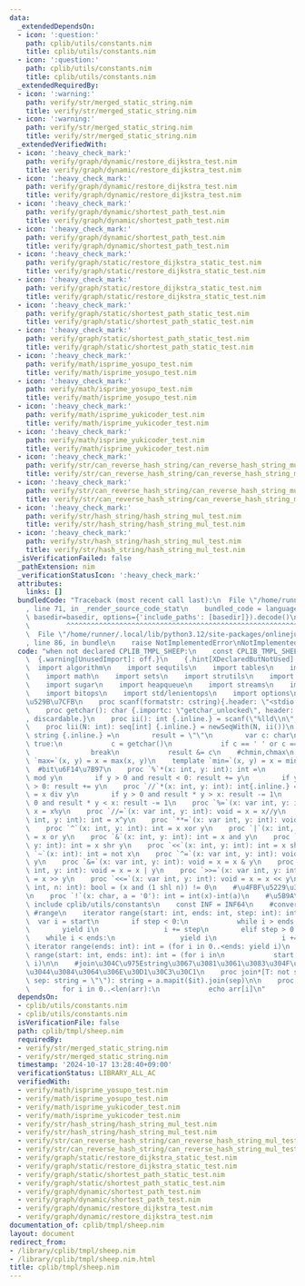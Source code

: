 ```yaml
---
data:
  _extendedDependsOn:
  - icon: ':question:'
    path: cplib/utils/constants.nim
    title: cplib/utils/constants.nim
  - icon: ':question:'
    path: cplib/utils/constants.nim
    title: cplib/utils/constants.nim
  _extendedRequiredBy:
  - icon: ':warning:'
    path: verify/str/merged_static_string.nim
    title: verify/str/merged_static_string.nim
  - icon: ':warning:'
    path: verify/str/merged_static_string.nim
    title: verify/str/merged_static_string.nim
  _extendedVerifiedWith:
  - icon: ':heavy_check_mark:'
    path: verify/graph/dynamic/restore_dijkstra_test.nim
    title: verify/graph/dynamic/restore_dijkstra_test.nim
  - icon: ':heavy_check_mark:'
    path: verify/graph/dynamic/restore_dijkstra_test.nim
    title: verify/graph/dynamic/restore_dijkstra_test.nim
  - icon: ':heavy_check_mark:'
    path: verify/graph/dynamic/shortest_path_test.nim
    title: verify/graph/dynamic/shortest_path_test.nim
  - icon: ':heavy_check_mark:'
    path: verify/graph/dynamic/shortest_path_test.nim
    title: verify/graph/dynamic/shortest_path_test.nim
  - icon: ':heavy_check_mark:'
    path: verify/graph/static/restore_dijkstra_static_test.nim
    title: verify/graph/static/restore_dijkstra_static_test.nim
  - icon: ':heavy_check_mark:'
    path: verify/graph/static/restore_dijkstra_static_test.nim
    title: verify/graph/static/restore_dijkstra_static_test.nim
  - icon: ':heavy_check_mark:'
    path: verify/graph/static/shortest_path_static_test.nim
    title: verify/graph/static/shortest_path_static_test.nim
  - icon: ':heavy_check_mark:'
    path: verify/graph/static/shortest_path_static_test.nim
    title: verify/graph/static/shortest_path_static_test.nim
  - icon: ':heavy_check_mark:'
    path: verify/math/isprime_yosupo_test.nim
    title: verify/math/isprime_yosupo_test.nim
  - icon: ':heavy_check_mark:'
    path: verify/math/isprime_yosupo_test.nim
    title: verify/math/isprime_yosupo_test.nim
  - icon: ':heavy_check_mark:'
    path: verify/math/isprime_yukicoder_test.nim
    title: verify/math/isprime_yukicoder_test.nim
  - icon: ':heavy_check_mark:'
    path: verify/math/isprime_yukicoder_test.nim
    title: verify/math/isprime_yukicoder_test.nim
  - icon: ':heavy_check_mark:'
    path: verify/str/can_reverse_hash_string/can_reverse_hash_string_mul_test.nim
    title: verify/str/can_reverse_hash_string/can_reverse_hash_string_mul_test.nim
  - icon: ':heavy_check_mark:'
    path: verify/str/can_reverse_hash_string/can_reverse_hash_string_mul_test.nim
    title: verify/str/can_reverse_hash_string/can_reverse_hash_string_mul_test.nim
  - icon: ':heavy_check_mark:'
    path: verify/str/hash_string/hash_string_mul_test.nim
    title: verify/str/hash_string/hash_string_mul_test.nim
  - icon: ':heavy_check_mark:'
    path: verify/str/hash_string/hash_string_mul_test.nim
    title: verify/str/hash_string/hash_string_mul_test.nim
  _isVerificationFailed: false
  _pathExtension: nim
  _verificationStatusIcon: ':heavy_check_mark:'
  attributes:
    links: []
  bundledCode: "Traceback (most recent call last):\n  File \"/home/runner/.local/lib/python3.12/site-packages/onlinejudge_verify/documentation/build.py\"\
    , line 71, in _render_source_code_stat\n    bundled_code = language.bundle(stat.path,\
    \ basedir=basedir, options={'include_paths': [basedir]}).decode()\n          \
    \         ^^^^^^^^^^^^^^^^^^^^^^^^^^^^^^^^^^^^^^^^^^^^^^^^^^^^^^^^^^^^^^^^^^^^^^^^^^^^^^^^^\n\
    \  File \"/home/runner/.local/lib/python3.12/site-packages/onlinejudge_verify/languages/nim.py\"\
    , line 86, in bundle\n    raise NotImplementedError\nNotImplementedError\n"
  code: "when not declared CPLIB_TMPL_SHEEP:\n    const CPLIB_TMPL_SHEEP* = 1\n  \
    \  {.warning[UnusedImport]: off.}\n    {.hint[XDeclaredButNotUsed]: off.}\n  \
    \  import algorithm\n    import sequtils\n    import tables\n    import macros\n\
    \    import math\n    import sets\n    import strutils\n    import strformat\n\
    \    import sugar\n    import heapqueue\n    import streams\n    import deques\n\
    \    import bitops\n    import std/lenientops\n    import options\n    #\u5165\
    \u529B\u7CFB\n    proc scanf(formatstr: cstring){.header: \"<stdio.h>\", varargs.}\n\
    \    proc getchar(): char {.importc: \"getchar_unlocked\", header: \"<stdio.h>\"\
    , discardable.}\n    proc ii(): int {.inline.} = scanf(\"%lld\\n\", addr result)\n\
    \    proc lii(N: int): seq[int] {.inline.} = newSeqWith(N, ii())\n    proc si():\
    \ string {.inline.} =\n        result = \"\"\n        var c: char\n        while\
    \ true:\n            c = getchar()\n            if c == ' ' or c == '\\n':\n \
    \               break\n            result &= c\n    #chmin,chmax\n    template\
    \ `max=`(x, y) = x = max(x, y)\n    template `min=`(x, y) = x = min(x, y)\n  \
    \  #bit\u6F14\u7B97\n    proc `%`*(x: int, y: int): int =\n        result = x\
    \ mod y\n        if y > 0 and result < 0: result += y\n        if y < 0 and result\
    \ > 0: result += y\n    proc `//`*(x: int, y: int): int{.inline.} =\n        result\
    \ = x div y\n        if y > 0 and result * y > x: result -= 1\n        if y <\
    \ 0 and result * y < x: result -= 1\n    proc `%=`(x: var int, y: int): void =\
    \ x = x%y\n    proc `//=`(x: var int, y: int): void = x = x//y\n    proc `**`(x:\
    \ int, y: int): int = x^y\n    proc `**=`(x: var int, y: int): void = x = x^y\n\
    \    proc `^`(x: int, y: int): int = x xor y\n    proc `|`(x: int, y: int): int\
    \ = x or y\n    proc `&`(x: int, y: int): int = x and y\n    proc `>>`(x: int,\
    \ y: int): int = x shr y\n    proc `<<`(x: int, y: int): int = x shl y\n    proc\
    \ `~`(x: int): int = not x\n    proc `^=`(x: var int, y: int): void = x = x ^\
    \ y\n    proc `&=`(x: var int, y: int): void = x = x & y\n    proc `|=`(x: var\
    \ int, y: int): void = x = x | y\n    proc `>>=`(x: var int, y: int): void = x\
    \ = x >> y\n    proc `<<=`(x: var int, y: int): void = x = x << y\n    proc `[]`(x:\
    \ int, n: int): bool = (x and (1 shl n)) != 0\n    #\u4FBF\u5229\u306A\u5909\u63DB\
    \n    proc `!`(x: char, a = '0'): int = int(x)-int(a)\n    #\u5B9A\u6570\n   \
    \ include cplib/utils/constants\n    const INF = INF64\n    #converter\n\n   \
    \ #range\n    iterator range(start: int, ends: int, step: int): int =\n      \
    \  var i = start\n        if step < 0:\n            while i > ends:\n        \
    \        yield i\n                i += step\n        elif step > 0:\n        \
    \    while i < ends:\n                yield i\n                i += step\n   \
    \ iterator range(ends: int): int = (for i in 0..<ends: yield i)\n    iterator\
    \ range(start: int, ends: int): int = (for i in\n            start..<ends: yield\
    \ i)\n\n    #join\u304C\u975Estring\u3067\u3081\u3061\u3083\u304F\u3061\u3083\u9045\
    \u3044\u3084\u3064\u306E\u30D1\u30C3\u30C1\n    proc join*[T: not string](a: openArray[T],\
    \ sep: string = \"\"): string = a.mapit($it).join(sep)\n\n    proc dump[T](arr:seq[seq[T]])=\n\
    \        for i in 0..<len(arr):\n            echo arr[i]\n"
  dependsOn:
  - cplib/utils/constants.nim
  - cplib/utils/constants.nim
  isVerificationFile: false
  path: cplib/tmpl/sheep.nim
  requiredBy:
  - verify/str/merged_static_string.nim
  - verify/str/merged_static_string.nim
  timestamp: '2024-10-17 13:28:40+09:00'
  verificationStatus: LIBRARY_ALL_AC
  verifiedWith:
  - verify/math/isprime_yosupo_test.nim
  - verify/math/isprime_yosupo_test.nim
  - verify/math/isprime_yukicoder_test.nim
  - verify/math/isprime_yukicoder_test.nim
  - verify/str/hash_string/hash_string_mul_test.nim
  - verify/str/hash_string/hash_string_mul_test.nim
  - verify/str/can_reverse_hash_string/can_reverse_hash_string_mul_test.nim
  - verify/str/can_reverse_hash_string/can_reverse_hash_string_mul_test.nim
  - verify/graph/static/restore_dijkstra_static_test.nim
  - verify/graph/static/restore_dijkstra_static_test.nim
  - verify/graph/static/shortest_path_static_test.nim
  - verify/graph/static/shortest_path_static_test.nim
  - verify/graph/dynamic/shortest_path_test.nim
  - verify/graph/dynamic/shortest_path_test.nim
  - verify/graph/dynamic/restore_dijkstra_test.nim
  - verify/graph/dynamic/restore_dijkstra_test.nim
documentation_of: cplib/tmpl/sheep.nim
layout: document
redirect_from:
- /library/cplib/tmpl/sheep.nim
- /library/cplib/tmpl/sheep.nim.html
title: cplib/tmpl/sheep.nim
---
```

